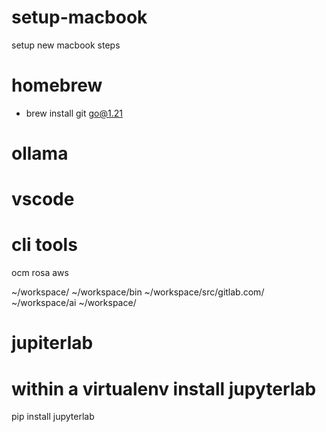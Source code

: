 # setup-macbook
setup new macbook steps

# homebrew
- brew install git go@1.21

# ollama

# vscode

# cli tools

ocm
rosa
aws


~/workspace/
~/workspace/bin
~/workspace/src/gitlab.com/
~/workspace/ai
~/workspace/

# jupiterlab

# within a virtualenv install jupyterlab
pip install jupyterlab
